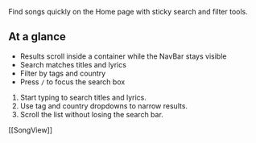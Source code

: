 Find songs quickly on the Home page with sticky search and filter tools.

## At a glance
- Results scroll inside a container while the NavBar stays visible
- Search matches titles and lyrics
- Filter by tags and country
- Press `/` to focus the search box

1. Start typing to search titles and lyrics.
2. Use tag and country dropdowns to narrow results.
3. Scroll the list without losing the search bar.

[[SongView]]
